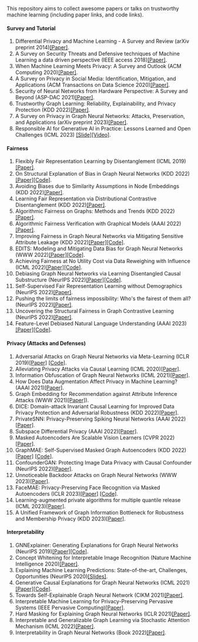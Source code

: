 This repository aims to collect awesome papers or talks on trustworthy machine learning (including paper links, and code links).

#### Survey and Tutorial
1. Differential Privacy and Machine Learning - A Survey and Review (arXiv preprint 2014)[[Paper]](https://arxiv.org/pdf/1412.7584.pdf). 
2. A Survey on Security Threats and Defensive techniques of Machine Learning a data driven perspective (IEEE access 2018)[[Paper]](https://ieeexplore.ieee.org/abstract/document/8290925). 
3. When Machine Learning Meets Privacy: A Survey and Outlook (ACM Computing 2020)[[Paper]](https://arxiv.org/pdf/2011.11819.pdf).
4. A Survey on Privacy in Social Media: Identification, Mitigation, and Applications (ACM Transactions on Data Science 2020)[[Paper]](https://dl.acm.org/doi/pdf/10.1145/3343038).
5. Security of Neural Networks from Hardware Perspective: A Survey and Beyond (ASP-DAC 2021)[[Paper]](https://ieeexplore.ieee.org/abstract/document/9371637?casa_token=mjuDN_p4zlEAAAAA:1M--ahNOyo5OILtsqSFoycdzTqWqJg44fgFFTtyxNMaWG5mHrxRYaw9jbXc5ffUhpIVJBWLraw).
6. Trustworthy Graph Learning: Reliability, Explainability, and Privacy Protection (KDD 2022)[[Paper]](https://dl.acm.org/doi/pdf/10.1145/3534678.3542597?casa_token=pwDMMKIOSJUAAAAA:nN-GrlX_rUS-9RpmZv6Y0kwp3ZNV8X2GTWtBr_DW0S93tG8IafiRxRKGktW4i1ShH8hDwzUw-X8c).
7. A Survey on Privacy in Graph Neural Networks: Attacks, Preservation, and Applications (arXiv preprint 2023)[[Paper]](https://arxiv.org/pdf/2308.16375.pdf).
8. Responsible AI for Generative AI in Practice: Lessons Learned and Open Challenges (ICML 2023) [[Slide]](https://github.com/HuiHu1/Awesome-Papers-on-Trustworthy-Machine-Learning/blob/main/Trustworthy%20Generative%20AI_%20ICML'23%20Tutorial.pdf)[[Video]](https://icml.cc/virtual/2023/tutorial/21553).

#### Fairness
1. Flexibly Fair Representation Learning by Disentanglement (ICML 2019)[[Paper]](https://arxiv.org/pdf/1906.02589.pdf).
2. On Structural Explanation of Bias in Graph Neural Networks (KDD 2022)[[Paper]](https://arxiv.org/pdf/2206.12104.pdf)[[Code]](https://github.com/yushundong/REFEREE).
3. Avoiding Biases due to Similarity Assumptions in Node Embeddings (KDD 2022)[[Paper]](https://faculty.mccombs.utexas.edu/deepayan.chakrabarti/mywww/papers/kdd22-avoiding.pdf).
4. Learning Fair Representation via Distributional Contrastive Disentanglement (KDD 2022)[[Paper]](https://dl.acm.org/doi/pdf/10.1145/3534678.3539232?casa_token=JaW7DTi1U9gAAAAA:Vcck-pl6AK_9-hbuMe3qfTkjPx4Mal0jD4VvdHcYKYCxbuEkshkrUpb9J1wXZjfD5FWwe8Af8XTa).
5. Algorithmic Fairness on Graphs: Methods and Trends (KDD 2022)[[Paper]](https://dl.acm.org/doi/abs/10.1145/3534678.3542599).
6. Algorithmic Fairness Verification with Graphical Models (AAAI 2022)[[Paper]](https://www.aaai.org/AAAI22Papers/AAAI-4695.GhoshB.pdf).
7. Improving Fairness in Graph Neural Networks via Mitigating Sensitive Attribute Leakage (KDD 2022)[[Paper]](https://arxiv.org/pdf/2206.03426.pdf)[[Code]](https://github.com/YuWVandy/FairVGNN).
8. EDITS: Modeling and Mitigating Data Bias for Graph Neural Networks (WWW 2022)[[Paper]](https://arxiv.org/pdf/2108.05233.pdf)[[Code]](https://github.com/yushundong/EDITS).
9. Achieving Fairness at No Utility Cost via Data Reweighing with Influence (ICML 2022)[[Paper]](https://arxiv.org/pdf/2202.00787.pdf)[[Code]](https://github.com/brandeis-machine-learning/influence-fairness).
10. Debiasing Graph Neural Networks via Learning Disentangled Causal Substructure (NeurIPS 2022)[[Paper]](https://arxiv.org/pdf/2209.14107.pdf)[[Code]](https://github.com/googlebaba/DisC).
11. Self-Supervised Fair Representation Learning without Demographics (NeurIPS 2022)[[Paper]](https://openreview.net/pdf?id=7TGpLKADODE).
12. Pushing the limits of fairness impossibility: Who's the fairest of them all? (NeurIPS 2022)[[Paper]](https://openreview.net/pdf?id=bot35zOudq).
13. Uncovering the Structural Fairness in Graph Contrastive Learning (NeurIPS 2022)[[Paper]](https://openreview.net/pdf?id=RJemsN3V_kt).
14. Feature-Level Debiased Natural Language Understanding (AAAI 2023)[[Paper]](https://arxiv.org/pdf/2212.05421.pdf)[[Code]](https://github.com/youganglyu/DCT).

#### Privacy (Attacks and Defenses)
1. Adversarial Attacks on Graph Neural Networks via Meta-Learning (ICLR 2019)[[Paper]](https://arxiv.org/pdf/1902.08412.pdf) [[Code]](https://github.com/danielzuegner/gnn-meta-attack).
2. Alleviating Privacy Attacks via Causal Learning (ICML 2020)[[Paper]](http://proceedings.mlr.press/v119/tople20a/tople20a.pdf).
3. Information Obfuscation of Graph Neural Networks (ICML 2021)[[Paper]](https://arxiv.org/pdf/2009.13504.pdf).
4. How Does Data Augmentation Affect Privacy in Machine Learning? (AAAI 2021)[[Paper]](https://arxiv.org/pdf/2007.10567.pdf).
5. Graph Embedding for Recommendation against Attribute Inference Attacks (WWW 2021)[[Paper]](https://arxiv.org/pdf/2101.12549.pdf)).
6. DICE: Domain-attack Invariant Causal Learning for Improved Data Privacy Protection and Adversarial Robustness (KDD 2022)[[Paper]](https://dl.acm.org/doi/abs/10.1145/3534678.3539242).
7. PrivateSNN: Privacy-Preserving Spiking Neural Networks (AAAI 2022)[[Paper]](https://arxiv.org/abs/2104.03414).
8. Subspace Differential Privacy (AAAI 2022)[[Paper]](https://arxiv.org/abs/2108.11527).
9. Masked Autoencoders Are Scalable Vision Learners (CVPR 2022)[[Paper]](https://openaccess.thecvf.com/content/CVPR2022/papers/He_Masked_Autoencoders_Are_Scalable_Vision_Learners_CVPR_2022_paper.pdf).
10. GraphMAE: Self-Supervised Masked Graph Autoencoders (KDD 2022)[[Paper]](https://arxiv.org/pdf/2205.10803.pdf) [[Code]](https://github.com/THUDM/GraphMAE).
11. ConfounderGAN: Protecting Image Data Privacy with Causal Confounder (NeurIPS 2022)[[Paper]](https://openreview.net/pdf?id=XxmOKCt8dO9).
12. Unnoticeable Backdoor Attacks on Graph Neural Networks (WWW 2023)[[Paper]](https://arxiv.org/pdf/2303.01263.pdf).
13. FaceMAE: Privacy-Preserving Face Recognition via Masked Autoencoders (ICLR 2023)[[Paper]](https://arxiv.org/pdf/2205.11090.pdf) [[Code]](https://github.com/kaiwang960112/FaceMAE).
14. Learning-augmented private algorithms for multiple quantile release (ICML 2023)[[Paper]](https://openreview.net/pdf?id=Fgn23Fsmtv).
15. A Unified Framework of Graph Information Bottleneck for Robustness and Membership Privacy (KDD 2023)[[Paper]](https://arxiv.org/pdf/2306.08604.pdf).

#### Interpretability
1. GNNExplainer: Generating Explanations for Graph Neural Networks (NeurIPS 2019)[[Paper]](https://arxiv.org/pdf/1903.03894.pdf)[[Code]](https://github.com/RexYing/gnn-model-explainer).  
2. Concept Whitening for Interpretable Image Recognition (Nature Machine Intelligence 2020)[[Paper]](https://arxiv.org/pdf/2002.01650.pdf,https://github.com/danielzuegner/gnn-meta-attack).
3. Explaining Machine Learning Predictions: State-of-the-art, Challenges, Opportunities (NeurIPS 2020)[[Slides]](https://explainml-tutorial.github.io/assets/files/explainml-tutorial-neurips20.pdf).
4. Generative Causal Explanations for Graph Neural Networks (ICML 2021)[[Paper]](https://proceedings.mlr.press/v139/lin21d/lin21d.pdf)[[Code]](https://github.com/wanyu-lin/ICML2021-Gem).
5. Towards Self-Explainable Graph Neural Network (CIKM 2021)[[Paper]](https://dl.acm.org/doi/pdf/10.1145/3459637.3482306?casa_token=z8ORG8cjfd8AAAAA:qUxGX52WexzY3Sh8WhvI1WMQYPuyUlvGzOxN3V1ZOzg8ZDrpsMzXO5HMwfgrLLgoHamwvMd3yDuS). 
6. Interpretable Machine Learning for Privacy-Preserving Pervasive Systems (IEEE Pervasive Computing)[[Paper]](https://ieeexplore.ieee.org/document/8962339).
7. Hard Masking for Explaining Graph Neural Networks (ICLR 2021)[[Paper]](https://openreview.net/forum?id=uDN8pRAdsoC). 
8. Interpretable and Generalizable Graph Learning via Stochastic Attention Mechanism (ICML 2022)[[Paper]](https://arxiv.org/abs/2201.12987).
9. Interpretability in Graph Neural Networks (Book 2022)[[Paper]](https://graph-neural-networks.github.io/static/file/chapter7.pdf).




